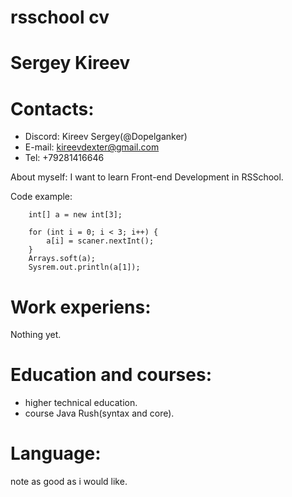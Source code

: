  # rsschool cv
 # Sergey Kireev
 
 # Contacts:
 * Discord: Kireev Sergey(@Dopelganker)
 * E-mail:  kireevdexter@gmail.com
 * Tel:     +79281416646

 About myself:
 I want to learn Front-end Development in RSSchool.
 
 Code example:
 ``` Scanner scaner = new Scaner(System.in);
     int[] a = new int[3];
     
     for (int i = 0; i < 3; i++) {
         a[i] = scaner.nextInt();
     }
     Arrays.soft(a);
     Sysrem.out.println(a[1]);
 ```
 # Work experiens:
  Nothing yet.
  
 # Education and courses:
 * higher technical education. 
 * course Java Rush(syntax and core).
 # Language:
 note as good as i would like.
